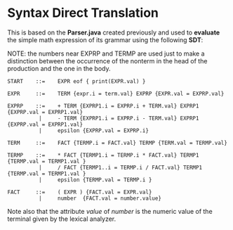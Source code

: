 # Syntax Direct Translation

This is based on the **Parser.java** created previously and used to **evaluate** the simple math expression of its grammar using the following **SDT**:

NOTE: the numbers near EXPRP and TERMP are used just to make a distinction between the occurrence of the nonterm in the head of the production and the one in the body.
```
START    ::=    EXPR eof { print(EXPR.val) }

EXPR     ::=    TERM {expr.i = term.val} EXPRP {EXPR.val = EXPRP.val}

EXPRP    ::=    + TERM {EXPRP1.i = EXPRP.i + TERM.val} EXPRP1 {EXPRP.val = EXPRP1.val}
          |     - TERM {EXPRP1.i = EXPRP.i - TERM.val} EXPRP1 {EXPRP.val = EXPRP1.val}
          |     epsilon {EXPRP.val = EXPRP.i}
       
TERM     ::=    FACT {TERMP.i = FACT.val} TERMP {TERM.val = TERMP.val}

TERMP    ::=    * FACT {TERMP1.i = TERMP.i * FACT.val} TERMP1 {TERMP.val = TERMP1.val }
          |     / FACT {TERMP1..i = TERMP.i / FACT.val} TERMP1 {TERMP.val = TERMP1.val }
          |     epsilon {TERMP.val = TERMP.i }
          
FACT     ::=    ( EXPR ) {FACT.val = EXPR.val}
          |     number  {FACT.val = number.value}
``` 

Note also that the attribute *value* of *number* is the numeric value of the terminal given by the lexical analyzer.